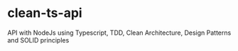 # clean-ts-api
API with NodeJs using Typescript, TDD, Clean Architecture, Design Patterns and  SOLID principles
